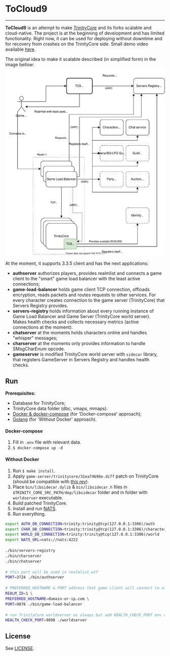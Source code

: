 # ToCloud9
___

**ToCloud9** is an attempt to make [TrinityCore](https://github.com/TrinityCore/TrinityCore) and its forks scalable and cloud-native. 
The project is at the beginning of development and has limited functionality. 
Right now, it can be used for deploying without downtime and for recovery from crashes on the TrinityCore side. 
Small demo video available [here](https://www.youtube.com/watch?v=jt1I0JmarUw).

The original idea to make it scalable described (in simplified form) in the image bellow:
![](.github/images/tc9.svg "architecture")

At the moment, it supports 3.3.5 client and has the next applications:
* __authserver__ authorizes players, provides realmlist and connects a game client to the "smart" game load balancer with the least active connections;
* __game-load-balancer__ holds game client TCP connection, offloads encryption, reads packets and routes requests to other services.
For every character creates connection to the game server (TrinityCore) that Servers Registry provides.
* __servers-registry__ holds information about every running instance of Game Load Balancer and Game Server (TrinityCore world server).
  Makes health checks and collects necessary metrics (active connections at the moment). 
* __chatserver__ at the moments holds characters online and handles "whisper" messages;
* __charserver__ at the moments only provides information to handle SMsgCharEnum opcode.
* __gameserver__ is modified TrinityCore world server with `sidecar` library, that registers GameServer in Servers Registry and handles health checks.

## Run

__Prerequisites:__
* Database for TrinityCore;
* TrinityCore data folder (dbc, vmaps, mmaps).
* [Docker & docker-compose](https://www.docker.com/products/docker-desktop) (for 'Docker-compose' approach);
* [Golang](https://golang.org/dl/) (for 'Without Docker' approach).

#### Docker-compose

1. Fill in `.env` file with relevant data.
2. `$ docker-compose up -d`

#### Without Docker

1. Run `$ make install`.
2. Apply `game-server/trinitycore/31ea74b96e.diff` patch on TrinityCore (should be compatible with [this rev](https://github.com/TrinityCore/TrinityCore/commit/31ea74b96e)).
3. Place `bin/libsidecar.dylib` & `bin/libsidecar.h` files in `$TRINITY_CORE_SRC_PATH/dep/libsidecar` folder and in folder with `worldserver` executable.
4. Build patched TrinityCore.
5. Install and run [NATS](https://docs.nats.io/nats-server/installation).
6. Run everything.
```bash
export AUTH_DB_CONNECTION=trinity:trinity@tcp(127.0.0.1:3306)/auth
export CHAR_DB_CONNECTION=trinity:trinity@tcp(127.0.0.1:3306)/characters
export WORLD_DB_CONNECTION=trinity:trinity@tcp(127.0.0.1:3306)/world
export NATS_URL=nats://nats:4222

./bin/servers-registry
./bin/charserver
./bin/chatserver

# this port will be used in realmlist.wtf
PORT=3724 ./bin/authserver

# PREFERRED_HOSTNAME & PORT address that game client will connect to after auth
REALM_ID=1 \
PREFERRED_HOSTNAME=domain-or-ip.com \
PORT=9876 ./bin/game-load-balancer

# run TrinityCore worldserver as always but add HEALTH_CHECK_PORT env variable
HEALTH_CHECK_PORT=9898 ./worldserver

```

## License

See [LICENSE](LICENSE).